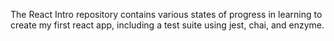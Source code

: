 The React Intro repository contains various states of progress in learning to create my first react app, including a test suite using jest, chai, and enzyme.